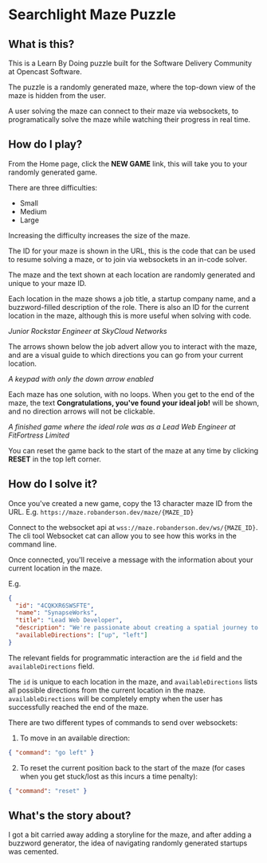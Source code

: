 # Searchlight Maze Puzzle

## What is this?

This is a Learn By Doing puzzle built for the Software Delivery Community at Opencast Software.

The puzzle is a randomly generated maze, where the top-down view of the maze is hidden from the user.

A user solving the maze can connect to their maze via websockets, to programatically solve the maze while watching their progress in real time.

## How do I play?

From the Home page, click the **NEW GAME** link, this will take you to your randomly generated game.

There are three difficulties:

- Small
- Medium
- Large

Increasing the difficulty increases the size of the maze.

The ID for your maze is shown in the URL, this is the code that can be used to resume solving a maze, or to join via websockets in an in-code solver.

The maze and the text shown at each location are randomly generated and unique to your maze ID.

Each location in the maze shows a job title, a startup company name, and a buzzword-filled description of the role. There is also an ID for the current location in the maze, although this is more useful when solving with code.

_Junior Rockstar Engineer at SkyCloud Networks_

The arrows shown below the job advert allow you to interact with the maze, and are a visual guide to which directions you can go from your current location.

_A keypad with only the down arrow enabled_

Each maze has one solution, with no loops. When you get to the end of the maze, the text **Congratulations, you've found your ideal job!** will be shown, and no direction arrows will not be clickable.

_A finished game where the ideal role was as a Lead Web Engineer at FitFortress Limited_

You can reset the game back to the start of the maze at any time by clicking **RESET** in the top left corner.

## How do I solve it?

Once you've created a new game, copy the 13 character maze ID from the URL. E.g. `https://maze.robanderson.dev/maze/{MAZE_ID}`

Connect to the websocket api at `wss://maze.robanderson.dev/ws/{MAZE_ID}`. The cli tool Websocket cat can allow you to see how this works in the command line.

Once connected, you'll receive a message with the information about your current location in the maze.

E.g.

```json
{
  "id": "4CQKXR6SWSFTE",
  "name": "SynapseWorks",
  "title": "Lead Web Developer",
  "description": "We're passionate about creating a spatial journey to revitalise B2B smart lightbulbs",
  "availableDirections": ["up", "left"]
}
```

The relevant fields for programmatic interaction are the `id` field and the `availableDirections` field.

The `id` is unique to each location in the maze, and `availableDirections` lists all possible directions from the current location in the maze. `availableDirections` will be completely empty when the user has successfully reached the end of the maze.

There are two different types of commands to send over websockets:

1. To move in an available direction:

```json
{ "command": "go left" }
```

2. To reset the current position back to the start of the maze (for cases when you get stuck/lost as this incurs a time penalty):

```json
{ "command": "reset" }
```

## What's the story about?

I got a bit carried away adding a storyline for the maze, and after adding a buzzword generator, the idea of navigating randomly generated startups was cemented.
